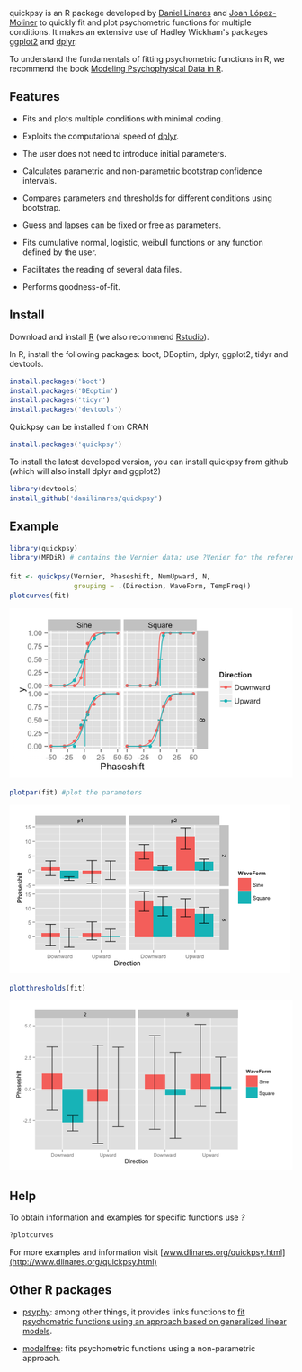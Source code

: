 <!-- README.md is generated from README.Rmd. Please edit that file -->
quickpsy is an R package developed by [Daniel Linares](http://www.dlinares.org) and [Joan López-Moliner](http://www.ub.edu/viscagroup/joan/) to quickly fit and plot psychometric functions for multiple conditions. It makes an extensive use of Hadley Wickham's packages [ggplot2](http://ggplot2.org/) and [dplyr](http://cran.r-project.org/web/packages/dplyr/index.html).

To understand the fundamentals of fitting psychometric functions in R, we recommend the book [Modeling Psychophysical Data in R](http://www.springer.com/gp/book/9781461444749).

Features
--------

-   Fits and plots multiple conditions with minimal coding.

-   Exploits the computational speed of [dplyr](http://cran.r-project.org/web/packages/dplyr/index.html).

-   The user does not need to introduce initial parameters.

-   Calculates parametric and non-parametric bootstrap confidence intervals.

-   Compares parameters and thresholds for different conditions using bootstrap.

-   Guess and lapses can be fixed or free as parameters.

-   Fits cumulative normal, logistic, weibull functions or any function defined by the user.

-   Facilitates the reading of several data files.

-   Performs goodness-of-fit.

Install
-------

Download and install [R](http://cran.rstudio.com) (we also recommend [Rstudio](http://www.rstudio.com/)).

In R, install the following packages: boot, DEoptim, dplyr, ggplot2, tidyr and devtools.

``` r
install.packages('boot')
install.packages('DEoptim')
install.packages('tidyr')
install.packages('devtools')
```

Quickpsy can be installed from CRAN

``` r
install.packages('quickpsy')
```

To install the latest developed version, you can install quickpsy from github (which will also install dplyr and ggplot2)

``` r
library(devtools)
install_github('danilinares/quickpsy')
```

Example
-------

``` r
library(quickpsy)
library(MPDiR) # contains the Vernier data; use ?Venier for the reference

fit <- quickpsy(Vernier, Phaseshift, NumUpward, N, 
                grouping = .(Direction, WaveForm, TempFreq))
plotcurves(fit)
```

![plots of vernier fits.](vernierFitPlot.png)

``` r
plotpar(fit) #plot the parameters
```

![params of vernier fits](vernierParamsPlot.png)

``` r
plotthresholds(fit)
```

![thresholds of vernier fits](vernierThreshesPlot.png)

Help
----

To obtain information and examples for specific functions use *?*

``` r
?plotcurves
```

For more examples and information visit [www.dlinares.org/quickpsy.html](http://www.dlinares.org/quickpsy.html)

Other R packages
----------------

-   [psyphy](http://cran.r-project.org/web/packages/psyphy/index.html): among other things, it provides links functions to [fit psychometric functions using an approach based on generalized linear models](http://www.dlinares.org/psychopract.html#fitting-using-generalized-linear-models).

-   [modelfree](http://personalpages.manchester.ac.uk/staff/d.h.foster/software-modelfree/latest/home): fits psychometric functions using a non-parametric approach.
